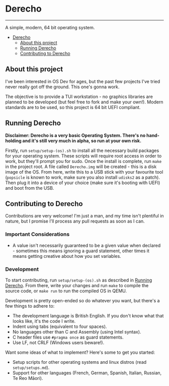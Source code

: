 # Derecho
---
A simple, modern, 64 bit operating system.

- [Derecho](#derecho)
	- [About this project](#about-this-project)
	- [Running Derecho](#running-derecho)
	- [Contributing to Derecho](#contributing-to-derecho)

## About this project
I've been interested in OS Dev for ages, but the past few projects I've tried never really got off the ground. This one's gonna work.

The objective is to provide a TUI workstation - no graphics libraries are planned to be developed (but feel free to fork and make your own!). Modern standards are to be used, so this project is 64 bit UEFI compliant.

## Running Derecho
**Disclaimer: Derecho is a very basic Operating System. There's no hand-holding and it's still very much in alpha, so run at your own risk.**

Firstly, run `setup/setup-(os).sh` to install all the necessary build packages for your operating system. These scripts will require root access in order to work, but they'll prompt you for sudo. Once the install is complete, run `make` in the project root. A file called `Derecho.img` will be created - this is a disk image of the OS. From here, write this to a USB stick with your favourite tool (`popsicle` is known to work, make sure you also install `udisks2` as a patch). Then plug it into a device of your choice (make sure it's booting with UEFI) and boot from the USB.

## Contributing to Derecho
Contributions are very welcome! I'm just a man, and my time isn't plentiful in nature, but I promise I'll process any pull requests as soon as I can.

### Important Considerations
 - A value isn't necessarily guaranteed to be a given value when declared - sometimes this means ignoring a guard statement, other times it means getting creative about how you set variables.

### Development
To start contributing, run `setup/setup-(os).sh` as described in [Running Derecho](#running-derecho). From there, write your changes and run `make` to compile the source code, or `make run` to run the compiled OS in QEMU.

Development is pretty open-ended so do whatever you want, but there's a few things to adhere to:
 - The development language is British English. If you don't know what that looks like, it's the code I write.
 - Indent using tabs (equivalent to four spaces).
 - No languages other than C and Assembly (using Intel syntax).
 - C header files use `#pragma once` as guard statements.
 - Use LF, not CRLF (Windows users beware!).

Want some ideas of what to implement? Here's some to get you started:
 - Setup scripts for other operating systems and linux distros (read `setup/setups.md`).
 - Support for other languages (French, German, Spanish, Italian, Russian, Te Reo Māori).